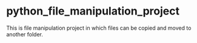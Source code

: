 # python_file_manipulation_project
This is file manipulation project in which files can be copied and moved to another folder.
